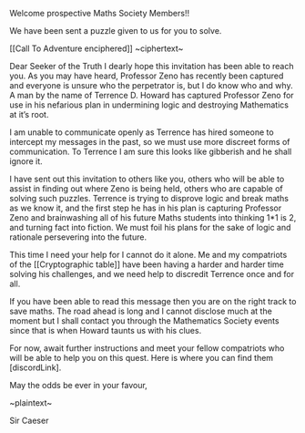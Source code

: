 Welcome prospective Maths Society Members!!

We have been sent a puzzle given to us for you to solve.


[[Call To Adventure enciphered]]
~ciphertext~

Dear Seeker of the Truth
I dearly hope this invitation has been able to reach you. As you may have heard, Professor Zeno has recently been captured and everyone is unsure who the perpetrator is, but I do know who and why. A man by the name of Terrence D. Howard has captured Professor Zeno for use in his nefarious plan in undermining logic and destroying Mathematics at it’s root.

I am unable to communicate openly as Terrence has hired someone to intercept my messages in the past, so we must use more discreet forms of communication. To Terrence I am sure this looks like gibberish and he shall ignore it.

I have sent out this invitation to others like you, others who will be able to assist in finding out where Zeno is being held, others who are capable of solving such puzzles. Terrence is trying to disprove logic and break maths as we know it, and the first step he has in his plan is capturing Professor Zeno and brainwashing all of his future Maths students into thinking 1\*1 is 2, and turning fact into fiction. We must foil his plans for the sake of logic and rationale persevering into the future.

This time I need your help for I cannot do it alone. Me and my compatriots of the [[Cryptographic table]] have been having a harder and harder time solving his challenges, and we need help to discredit Terrence once and for all. 

If you have been able to read this message then you are on the right track to save maths. The road ahead is long and I cannot disclose much at the moment but I shall contact you through the Mathematics Society events since that is when Howard taunts us with his clues.

For now, await further instructions and meet your fellow compatriots who will be able to help you on this quest. Here is where you can find them [discordLink].

May the odds be ever in your favour,

~plaintext~

Sir Caeser
